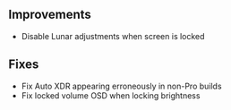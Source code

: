 ## Improvements

- Disable Lunar adjustments when screen is locked

## Fixes

- Fix Auto XDR appearing erroneously in non-Pro builds
- Fix locked volume OSD when locking brightness
